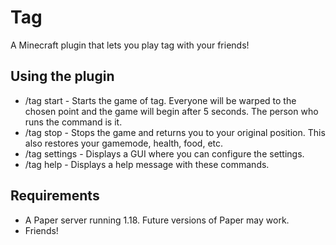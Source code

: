 # Tag
A Minecraft plugin that lets you play tag with your friends!

## Using the plugin
-   /tag start - Starts the game of tag. Everyone will be warped to the chosen point and the game will begin after 5 seconds. The person who runs the command is it.
-   /tag stop - Stops the game and returns you to your original position. This also restores your gamemode, health, food, etc.
-   /tag settings - Displays a GUI where you can configure the settings.
-   /tag help - Displays a help message with these commands.

## Requirements
-   A Paper server running 1.18. Future versions of Paper may work.
-   Friends!
